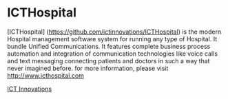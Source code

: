 # ICTHospital
[ICTHospital] (https://github.com/ictinnovations/ICTHospital) is the modern Hospital management software system for running any type of Hospital. It bundle Unified Communications. It features complete business process automation and integration of communication technologies like voice calls and text messaging connecting patients and doctors in such a way that never imagined before.
for more information, please visit  http://www.icthospital.com

[ICT Innovations](https://www.ictinnovations.com) 
